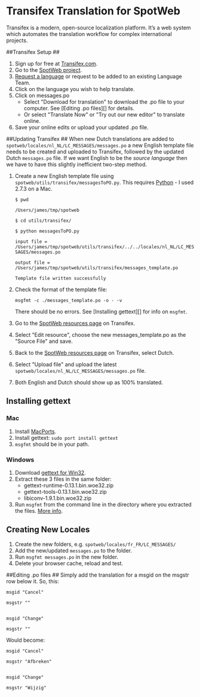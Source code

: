 # Transifex Translation for SpotWeb #
Transifex is a modern, open-source localization platform. It’s a web system which automates the translation workflow for complex international projects.

##Transifex Setup ##
1. Sign up for free at [Transifex.com](https://www.transifex.com/signup/).
2. Go to the [SpotWeb project](https://www.transifex.com/projects/p/spotweb/).
3. [Request a language](https://www.transifex.com/projects/p/spotweb/languages/add/) or request to be added to an existing Language Team.
4. Click on the language you wish to help translate.
5. Click on messages.po
	*  Select "Download for translation" to download the .po file to your computer. See [Editing .po files][] for details.
	* Or select "Translate Now" or "Try out our new editor" to translate online.
6. Save your online edits or upload your updated .po file.


##Updating Transifex ##
When new Dutch translations are added to `spotweb/locales/nl_NL/LC_MESSAGES/messages.po` a new English template file needs to be created and uploaded to Transifex, followed by the updated Dutch `messages.po` file. If we want English to be the *source language* then we have to have this slightly inefficient two-step method.

1. Create a new English template file using `spotweb/utils/transifex/messagesToPO.py`. This requires [Python](http://www.python.org/download/releases/2.7.3/) - I used 2.7.3 on a Mac.

	`$ pwd`
	
	`/Users/james/tmp/spotweb`
	
	`$ cd utils/transifex/`
	
	`$ python messagesToPO.py`
	
	`input file = /Users/james/tmp/spotweb/utils/transifex/../../locales/nl_NL/LC_MESSAGES/messages.po`
	
	`output file = /Users/james/tmp/spotweb/utils/transifex/messages_template.po`
	
	`Template file written successfully`
	

2. Check the format of the template file:

	`msgfmt -c ./messages_template.po -o - -v`

	There should be no errors. See [Installing gettext][] for info on `msgfmt`.

3. Go to the [SpotWeb resources page](https://www.transifex.com/projects/p/spotweb/resource/messagespo/) on Transifex.

4. Select "Edit resource", choose the new messages_template.po as the "Source File" and save.

5. Back to the [SpotWeb resources page](https://www.transifex.com/projects/p/spotweb/resource/messagespo/) on Transifex, select Dutch.

6. Select "Upload file" and upload the latest `spotweb/locales/nl_NL/LC_MESSAGES/messages.po` file.

7. Both English and Dutch should show up as 100% translated.



## Installing gettext ##
### Mac ###
1. Install [MacPorts](http://www.macports.org/).
2. Install gettext: `sudo port install gettext`
3. `msgfmt` should be in your path.

### Windows ###
1. Download [gettext for Win32](http://sourceforge.net/projects/gettext/files/).
2. Extract these 3 files in the same folder:
	* gettext-runtime-0.13.1.bin.woe32.zip
	* gettext-tools-0.13.1.bin.woe32.zip
	* libiconv-1.9.1.bin.woe32.zip
3. Run `msgfmt` from the command line in the directory where you extracted the files. [More info](https://github.com/spotweb/spotweb/issues/1703#issuecomment-12044181).


## Creating New Locales ##
1. Create the new folders, e.g. `spotweb/locales/fr_FR/LC_MESSAGES/`
2. Add the new/updated `messages.po` to the folder.
3. Run `msgfmt messages.po` in the new folder.
4. Delete your browser cache, reload and test.


##Editing .po files ##
Simply add the translation for a msgid on the msgstr row below it. So, this:

	msgid "Cancel"
	
	msgstr ""
	
	
	msgid "Change"
	
	msgstr ""

Would become:

	msgid "Cancel"
	
	msgstr "Afbreken"
	
	
	msgid "Change"
	
	msgstr "Wijzig"









